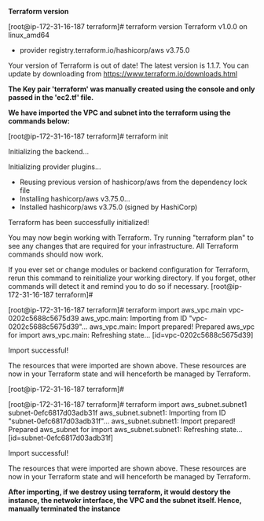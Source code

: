 **Terraform version**

[root@ip-172-31-16-187 terraform]# terraform version
Terraform v1.0.0
on linux_amd64
+ provider registry.terraform.io/hashicorp/aws v3.75.0

Your version of Terraform is out of date! The latest version
is 1.1.7. You can update by downloading from https://www.terraform.io/downloads.html




**The Key pair 'terraform' was manually created using the console and only passed in the 'ec2.tf' file.**

**We have imported the VPC and subnet into the terraform using the commands below:**

[root@ip-172-31-16-187 terraform]# terraform init

Initializing the backend...

Initializing provider plugins...
- Reusing previous version of hashicorp/aws from the dependency lock file
- Installing hashicorp/aws v3.75.0...
- Installed hashicorp/aws v3.75.0 (signed by HashiCorp)

Terraform has been successfully initialized!

You may now begin working with Terraform. Try running "terraform plan" to see
any changes that are required for your infrastructure. All Terraform commands
should now work.

If you ever set or change modules or backend configuration for Terraform,
rerun this command to reinitialize your working directory. If you forget, other
commands will detect it and remind you to do so if necessary.
[root@ip-172-31-16-187 terraform]#



[root@ip-172-31-16-187 terraform]# terraform import aws_vpc.main vpc-0202c5688c5675d39
aws_vpc.main: Importing from ID "vpc-0202c5688c5675d39"...
aws_vpc.main: Import prepared!
  Prepared aws_vpc for import
aws_vpc.main: Refreshing state... [id=vpc-0202c5688c5675d39]

Import successful!

The resources that were imported are shown above. These resources are now in
your Terraform state and will henceforth be managed by Terraform.

[root@ip-172-31-16-187 terraform]#




[root@ip-172-31-16-187 terraform]# terraform import aws_subnet.subnet1 subnet-0efc6817d03adb31f
aws_subnet.subnet1: Importing from ID "subnet-0efc6817d03adb31f"...
aws_subnet.subnet1: Import prepared!
  Prepared aws_subnet for import
aws_subnet.subnet1: Refreshing state... [id=subnet-0efc6817d03adb31f]

Import successful!

The resources that were imported are shown above. These resources are now in
your Terraform state and will henceforth be managed by Terraform.



**After importing, if we destroy using terraform, it would destory the instance, the netwokr interface, the VPC and the subnet itself. Hence, manually terminated the instance**
